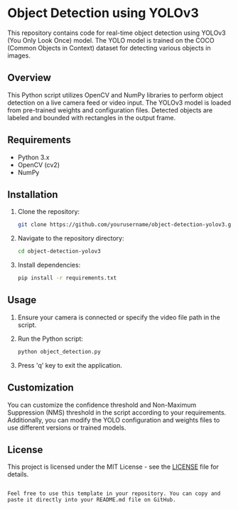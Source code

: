 # Object Detection using YOLOv3

This repository contains code for real-time object detection using YOLOv3 (You Only Look Once) model. The YOLO model is trained on the COCO (Common Objects in Context) dataset for detecting various objects in images.

## Overview

This Python script utilizes OpenCV and NumPy libraries to perform object detection on a live camera feed or video input. The YOLOv3 model is loaded from pre-trained weights and configuration files. Detected objects are labeled and bounded with rectangles in the output frame.

## Requirements

- Python 3.x
- OpenCV (cv2)
- NumPy

## Installation

1. Clone the repository:

   ```bash
   git clone https://github.com/yourusername/object-detection-yolov3.git
   ```

2. Navigate to the repository directory:

   ```bash
   cd object-detection-yolov3
   ```

3. Install dependencies:

   ```bash
   pip install -r requirements.txt
   ```

## Usage

1. Ensure your camera is connected or specify the video file path in the script.

2. Run the Python script:

   ```bash
   python object_detection.py
   ```

3. Press 'q' key to exit the application.

## Customization

You can customize the confidence threshold and Non-Maximum Suppression (NMS) threshold in the script according to your requirements. Additionally, you can modify the YOLO configuration and weights files to use different versions or trained models.

## License

This project is licensed under the MIT License - see the [LICENSE](LICENSE) file for details.
```

Feel free to use this template in your repository. You can copy and paste it directly into your README.md file on GitHub.
